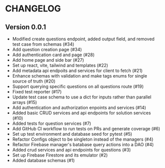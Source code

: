 # CHANGELOG

## Version 0.0.1
- Modified create questions endpoint, added output field, and removed test case from schemas (#34)
- Add question creation page (#34)
- Add authentication card and page (#28)
- Add home page and side bar (#27)
- Set up react, vite, tailwind and templates (#22)
- Add metadata api endpoits and services for client to fetch (#21)
- Enhance schemas with validation and make tags enums for single source of truth (#20)
- Support querying specific questions on all questions route (#19)
- Fixed test reporter (#17)
- Update test case schema to use a dict for inputs rather than parallel arrays (#15)
- Add authentication and authorization enpoints and services (#14)
- Added basic CRUD services and api endpoints for solution services (#10)
- Added tests for question services (#7)
- Add GitHub CI workflow to run tests on PRs and generate coverage (#6)
- Set up test environment and database seed for pytest (#5)
- Refactor Configs object to be singleton instead of the managers (#4)
- Refactor Firebase manager's batabase query actions into a DAO (#4)
- Added crud services and api endpoints for questions (#3)
- Set up Firebase Firestore and its emulator (#2)
- Added database schemas (#1)
